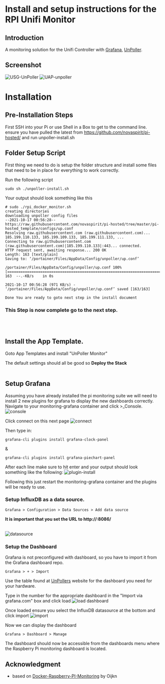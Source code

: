 # Install and setup instructions for the RPI Unifi Monitor

## Introduction

A monitoring solution for the Unifi Controller with [Grafana](http://grafana.org/), [UnPoller](https://unpoller.com/).

## Screenshot

![USG-UnPoller](https://user-images.githubusercontent.com/42878642/139702071-c481522b-96ad-425e-bdb1-493df7ec735e.PNG)
![UAP-unpoller](https://user-images.githubusercontent.com/42878642/139702089-bb165f84-81c3-4a5f-8aed-282de5ad5bbb.PNG)


# Installation

## Pre-Installation Steps

First SSH into your Pi or use Shell in a Box to get to the command line.  ensure you have pulled the latest from https://github.com/novaspirit/pi-hosted/ and run unpoller-install.sh

## Folder Setup Script

First thing we need to do is setup the folder structure and install some files that need to be in place for everything to work correctly.  

Run the following script
```
sudo sh ./unpoller-install.sh
```

Your output should look something like this

```
# sudo ./rpi_docker_monitor.sh
creating directories
downloading unpoller config files
--2021-10-17 00:56:28--  https://raw.githubusercontent.com/novaspirit/pi-hosted/tree/master/pi-hosted_template/configs/up.conf
Resolving raw.githubusercontent.com (raw.githubusercontent.com)... 185.199.110.133, 185.199.109.133, 185.199.111.133, ...
Connecting to raw.githubusercontent.com (raw.githubusercontent.com)|185.199.110.133|:443... connected.
HTTP request sent, awaiting response... 200 OK
Length: 163 [text/plain]
Saving to: ‘/portainer/Files/AppData/Config/unpoller/up.conf’

/portainer/Files/AppData/Config/unpoller/up.conf 100%[=======================================================================================================================================>]     163  --.-KB/s    in 0s

2021-10-17 00:56:28 (971 KB/s) - ‘/portainer/Files/AppData/Config/unpoller/up.conf’ saved [163/163]

Done You are ready to goto next step in the install document
```

### This Step is now complete go to the next step.
<br><br>
## Install the App Template.<br>

[comment]: # (FixMe)

Goto App Templates and install "UnPoller Monitor"

The default settings should all be good so **Deploy the Stack**
<br><br>

## Setup Grafana

Assuming you have already installed the pi monitoring suite we will need to install 2 new plugins for grafana to display the new dashboards correctly.  Navigate to your monitoring-grafana container and click >_Console.
![console](https://user-images.githubusercontent.com/42878642/139703380-7e9804eb-6215-4294-a3c8-62907b5caf34.PNG)

Click connect on this next page
![connect](https://user-images.githubusercontent.com/42878642/139703514-e5665d58-f78b-4c96-adc0-f264a82df678.PNG)

Then type in:
```
grafana-cli plugins install grafana-clock-panel
```
&
```
grafana-cli plugins install grafana-piechart-panel
```

After each line make sure to hit enter and your output should look something like the following:
![plugin-install](https://user-images.githubusercontent.com/42878642/139704132-e14d2607-705b-4c76-9238-9aa638a32120.PNG)

Following this just restart the monitoring-grafana container and the plugins will be ready to use.

### Setup InfluxDB as a data source.
 
```
Grafana > Configuration > Data Sources > Add data source
```
**It is important that you set the URL to http://<Server-IP>:8086/**<br><br>

![datasource](https://user-images.githubusercontent.com/42878642/139704631-aee34f6b-606f-443a-8dff-88c2fb342295.PNG)

### Setup the Dashboard
Grafana is not preconfigured with dashboard, so you have to import it from the Grafana dashboard repo.

```
Grafana > + > Import 
```

Use the table found at [UnPollers](https://unpoller.com/docs/install/grafana) website for the dashboard you need for your hardware.


Type in the number for the appropriate dashboard in the "Import via grafana.com" box and click load
![load dashboard](https://user-images.githubusercontent.com/42878642/139705535-dc2a679e-8f55-4ed1-b993-933519802f97.PNG)

Once loaded ensure you select the InfluxDB datasource at the bottom and click import
![import](https://user-images.githubusercontent.com/42878642/139705998-9f9963c2-552e-42af-84e0-2d54cc053645.PNG)

Now we can display the dashboard

```
Grafana > Dashboard > Manage
```
The dashboard should now be accessible from the dashboards menu where the Raspberry Pi monitoring dashboard is located.

## Acknowledgment
* based on [Docker-Raspberry-PI-Monitoring](https://github.com/oijkn/Docker-Raspberry-PI-Monitoring) by Oijkn
